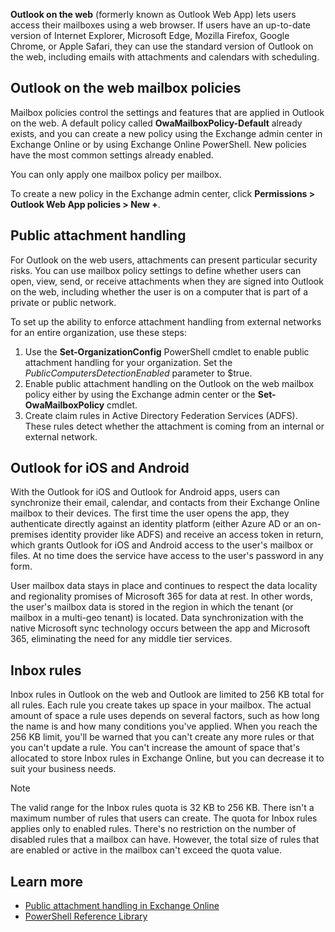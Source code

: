 **Outlook on the web** (formerly known as Outlook Web App) lets users access their mailboxes using a web browser. If users have an up-to-date version of Internet Explorer, Microsoft Edge, Mozilla Firefox, Google Chrome, or Apple Safari, they can use the standard version of Outlook on the web, including emails with attachments and calendars with scheduling. 

## Outlook on the web mailbox policies 

Mailbox policies control the settings and features that are applied in Outlook on the web. A default policy called **OwaMailboxPolicy-Default** already exists, and you can create a new policy using the Exchange admin center in Exchange Online or by using Exchange Online PowerShell. New policies have the most common settings already enabled. 

You can only apply one mailbox policy per mailbox. 

To create a new policy in the Exchange admin center, click **Permissions > Outlook Web App policies > New +**. 

## Public attachment handling 

For Outlook on the web users, attachments can present particular security risks. You can use mailbox policy settings to define whether users can open, view, send, or receive attachments when they are signed into Outlook on the web, including whether the user is on a computer that is part of a private or public network. 

To set up the ability to enforce attachment handling from external networks for an entire organization, use these steps: 
1. Use the **Set-OrganizationConfig** PowerShell cmdlet to enable public attachment handling for your organization. Set the *PublicComputersDetectionEnabled* parameter to $true.
2. Enable public attachment handling on the Outlook on the web mailbox policy either by using the Exchange admin center or the **Set-OwaMailboxPolicy** cmdlet.
3. Create claim rules in Active Directory Federation Services (ADFS). These rules detect whether the attachment is coming from an internal or external network. 

## Outlook for iOS and Android 

With the Outlook for iOS and Outlook for Android apps, users can synchronize their email, calendar, and contacts from their Exchange Online mailbox to their devices. The first time the user opens the app, they authenticate directly against an identity platform (either Azure AD or an on-premises identity provider like ADFS) and receive an access token in return, which grants Outlook for iOS and Android access to the user's mailbox or files. At no time does the service have access to the user's password in any form. 

User mailbox data stays in place and continues to respect the data locality and regionality promises of Microsoft 365 for data at rest. In other words, the user's mailbox data is stored in the region in which the tenant (or mailbox in a multi-geo tenant) is located. Data synchronization with the native Microsoft sync technology occurs between the app and Microsoft 365, eliminating the need for any middle tier services. 

## Inbox rules 

Inbox rules in Outlook on the web and Outlook are limited to 256 KB total for all rules. Each rule you create takes up space in your mailbox. The actual amount of space a rule uses depends on several factors, such as how long the name is and how many conditions you've applied. When you reach the 256 KB limit, you'll be warned that you can't create any more rules or that you can't update a rule. You can't increase the amount of space that's allocated to store Inbox rules in Exchange Online, but you can decrease it to suit your business needs. 

>[!NOTE] 
> The valid range for the Inbox rules quota is 32 KB to 256 KB. 
>There isn't a maximum number of rules that users can create. 
>The quota for Inbox rules applies only to enabled rules. There's no restriction on the number of disabled rules that a mailbox can have. However, the total size of rules that are enabled or active in the mailbox can't exceed the quota value. 

## Learn more  

- [Public attachment handling in Exchange Online](/exchange/clients-and-mobile-in-exchange-online/outlook-on-the-web/public-attachment-handling&azure-portal=true)
- [PowerShell Reference Library](/powershell/windows/get-started?view=win10-ps&azure-portal=true) 

 

 

 